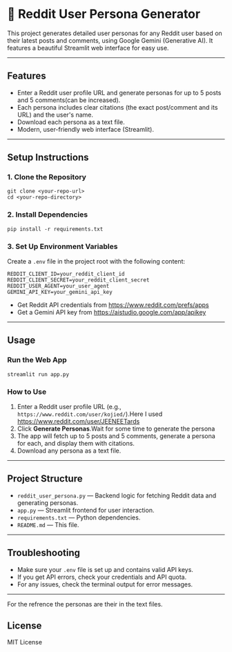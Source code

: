 # 🤖 Reddit User Persona Generator

This project generates detailed user personas for any Reddit user based on their latest posts and comments, using Google Gemini (Generative AI). It features a beautiful Streamlit web interface for easy use.

---

## Features
- Enter a Reddit user profile URL and generate personas for up to 5 posts and 5 comments(can be increased).
- Each persona includes clear citations (the exact post/comment and its URL) and the user's name.
- Download each persona as a text file.
- Modern, user-friendly web interface (Streamlit).

---

## Setup Instructions

### 1. Clone the Repository
```
git clone <your-repo-url>
cd <your-repo-directory>
```

### 2. Install Dependencies
```
pip install -r requirements.txt
```

### 3. Set Up Environment Variables
Create a `.env` file in the project root with the following content:
```
REDDIT_CLIENT_ID=your_reddit_client_id
REDDIT_CLIENT_SECRET=your_reddit_client_secret
REDDIT_USER_AGENT=your_user_agent
GEMINI_API_KEY=your_gemini_api_key
```
- Get Reddit API credentials from https://www.reddit.com/prefs/apps
- Get a Gemini API key from https://aistudio.google.com/app/apikey

---

## Usage

### Run the Web App
```
streamlit run app.py
```

### How to Use
1. Enter a Reddit user profile URL (e.g., `https://www.reddit.com/user/kojied/`).Here I used https://www.reddit.com/user/JEENEETards
2. Click **Generate Personas**.Wait for some time to generate the persona
3. The app will fetch up to 5 posts and 5 comments, generate a persona for each, and display them with citations.
4. Download any persona as a text file.

---

## Project Structure
- `reddit_user_persona.py` — Backend logic for fetching Reddit data and generating personas.
- `app.py` — Streamlit frontend for user interaction.
- `requirements.txt` — Python dependencies.
- `README.md` — This file.

---

## Troubleshooting
- Make sure your `.env` file is set up and contains valid API keys.
- If you get API errors, check your credentials and API quota.
- For any issues, check the terminal output for error messages.

---

For the refrence the personas are their in the text files.

## License
MIT License 